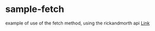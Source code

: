 # sample-fetch

example of use of the fetch method, using the rickandmorth api [Link](https://rickandmortyapi.com/documentation/)
